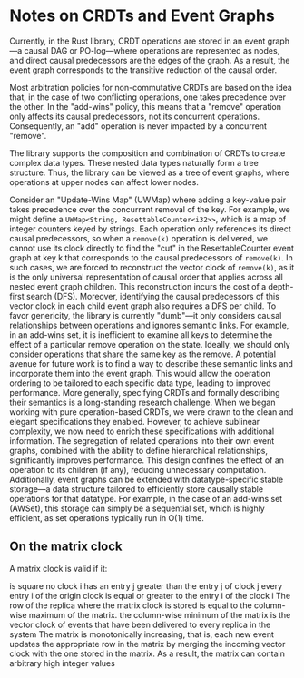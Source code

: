 # Notes on CRDTs and Event Graphs

Currently, in the Rust library, CRDT operations are stored in an event graph—a
causal DAG or PO-log—where operations are represented as nodes, and direct
causal predecessors are the edges of the graph. As a result, the event graph
corresponds to the transitive reduction of the causal order.

Most arbitration policies for non-commutative CRDTs are based on the idea that,
in the case of two conflicting operations, one takes precedence over the other.
In the "add-wins" policy, this means that a "remove" operation only affects its
causal predecessors, not its concurrent operations. Consequently, an "add"
operation is never impacted by a concurrent "remove".

The library supports the composition and combination of CRDTs to create complex
data types. These nested data types naturally form a tree structure. Thus, the
library can be viewed as a tree of event graphs, where operations at upper nodes
can affect lower nodes.

Consider an "Update-Wins Map" (UWMap) where adding a key-value pair takes
precedence over the concurrent removal of the key. For example, we might define
a `UWMap<String, ResettableCounter<i32>>`, which is a map of integer counters
keyed by strings. Each operation only references its direct causal predecessors,
so when a `remove(k)` operation is delivered, we cannot use its clock directly
to find the "cut" in the ResettableCounter event graph at key k that corresponds
to the causal predecessors of `remove(k)`. In such cases, we are forced to
reconstruct the vector clock of `remove(k)`, as it is the only universal
representation of causal order that applies across all nested event graph
children. This reconstruction incurs the cost of a depth-first search (DFS).
Moreover, identifying the causal predecessors of this vector clock in each child
event graph also requires a DFS per child. To favor genericity, the library is
currently "dumb"—it only considers causal relationships between operations and
ignores semantic links. For example, in an add-wins set, it is inefficient to
examine all keys to determine the effect of a particular remove operation on the
state. Ideally, we should only consider operations that share the same key as
the remove. A potential avenue for future work is to find a way to describe
these semantic links and incorporate them into the event graph. This would allow
the operation ordering to be tailored to each specific data type, leading to
improved performance. More generally, specifying CRDTs and formally describing
their semantics is a long-standing research challenge. When we began working
with pure operation-based CRDTs, we were drawn to the clean and elegant
specifications they enabled. However, to achieve sublinear complexity, we now
need to enrich these specifications with additional information. The segregation
of related operations into their own event graphs, combined with the ability to
define hierarchical relationships, significantly improves performance. This
design confines the effect of an operation to its children (if any), reducing
unnecessary computation. Additionally, event graphs can be extended with
datatype-specific stable storage—a data structure tailored to efficiently store
causally stable operations for that datatype. For example, in the case of an
add-wins set (AWSet), this storage can simply be a sequential set, which is
highly efficient, as set operations typically run in O(1) time.

## On the matrix clock

A matrix clock is valid if it:

is square no clock i has an entry j greater than the entry j of clock j every
entry i of the origin clock is equal or greater to the entry i of the clock i
The row of the replica where the matrix clock is stored is equal to the
column-wise maximum of the matrix. the column-wise minimum of the matrix is the
vector clock of events that have been delivered to every replica in the system
The matrix is ​​monotonically increasing, that is, each new event updates the
appropriate row in the matrix by merging the incoming vector clock with the one
stored in the matrix. As a result, the matrix can contain arbitrary high integer
values
